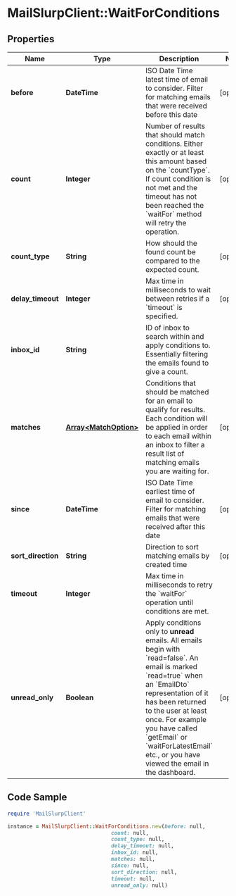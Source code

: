 # MailSlurpClient::WaitForConditions

## Properties

Name | Type | Description | Notes
------------ | ------------- | ------------- | -------------
**before** | **DateTime** | ISO Date Time latest time of email to consider. Filter for matching emails that were received before this date | [optional] 
**count** | **Integer** | Number of results that should match conditions. Either exactly or at least this amount based on the &#x60;countType&#x60;. If count condition is not met and the timeout has not been reached the &#x60;waitFor&#x60; method will retry the operation. | [optional] 
**count_type** | **String** | How should the found count be compared to the expected count. | [optional] 
**delay_timeout** | **Integer** | Max time in milliseconds to wait between retries if a &#x60;timeout&#x60; is specified. | [optional] 
**inbox_id** | **String** | ID of inbox to search within and apply conditions to. Essentially filtering the emails found to give a count. | 
**matches** | [**Array&lt;MatchOption&gt;**](MatchOption) | Conditions that should be matched for an email to qualify for results. Each condition will be applied in order to each email within an inbox to filter a result list of matching emails you are waiting for. | [optional] 
**since** | **DateTime** | ISO Date Time earliest time of email to consider. Filter for matching emails that were received after this date | [optional] 
**sort_direction** | **String** | Direction to sort matching emails by created time | [optional] 
**timeout** | **Integer** | Max time in milliseconds to retry the &#x60;waitFor&#x60; operation until conditions are met. | 
**unread_only** | **Boolean** | Apply conditions only to **unread** emails. All emails begin with &#x60;read&#x3D;false&#x60;. An email is marked &#x60;read&#x3D;true&#x60; when an &#x60;EmailDto&#x60; representation of it has been returned to the user at least once. For example you have called &#x60;getEmail&#x60; or &#x60;waitForLatestEmail&#x60; etc., or you have viewed the email in the dashboard. | [optional] 

## Code Sample

```ruby
require 'MailSlurpClient'

instance = MailSlurpClient::WaitForConditions.new(before: null,
                                 count: null,
                                 count_type: null,
                                 delay_timeout: null,
                                 inbox_id: null,
                                 matches: null,
                                 since: null,
                                 sort_direction: null,
                                 timeout: null,
                                 unread_only: null)
```


